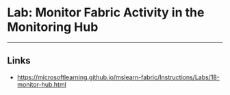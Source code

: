 # Lab: Monitor Fabric Activity in the Monitoring Hub




---

## Links
- https://microsoftlearning.github.io/mslearn-fabric/Instructions/Labs/18-monitor-hub.html
